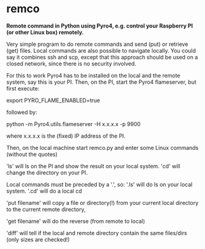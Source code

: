 remco
=====

<b>Remote command in Python using Pyro4, e.g. control your Raspberry PI (or other Linux box) remotely.</b>

Very simple program to do remote commands and send (put) or retrieve (get) files.
Local commands are also possible to navigate locally.
You could say it combines ssh and scp, except that this approach should be used on a closed network, since there is no security involved.

For this to work Pyro4 has to be installed on the local and the remote system, say this is your PI.
Then, on the PI, start the Pyro4 flameserver, but first execute:

export PYRO_FLAME_ENABLED=true

followed by:

python -m Pyro4.utils.flameserver -H x.x.x.x -p 9900

where x.x.x.x is the (fixed) IP address of the PI.

Then, on the local machine start remco.py and enter some Linux commands (without the quotes)

'ls' will ls on the PI and show the result on your local system.
'cd' will change the directory on your PI.

Local commands must be preceded by a '.', so:
'.ls' will do ls on your local system.
'.cd' will do a local cd

'put filename' will copy a file or directory(!) from your current local directory to the current remote directory,

'get filename' will do the reverse (from remote to local)

'diff' will tell if the local and remote directory contain the same files/dirs (only sizes are checked!)
